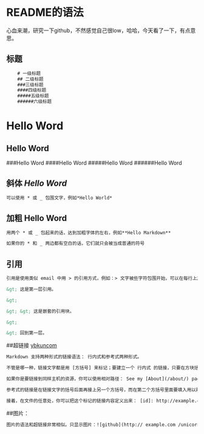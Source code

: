 # README的语法

心血来潮，研究一下github，不然感觉自己很low，哈哈，今天看了一下，有点意思。

## 标题


```html
	# 一级标题
	## 二级标题
	###三级标题
	####四级标题
	#####五级标题
	######六级标题

```
# Hello Word
## Hello Word
###Hello Word
####Hello Word
#####Hello Word
######Hello Word

## 斜体 *Hello Word*
```html
可以使用 * 或 _ 包围文字，例如*Hello World*
```

## 加粗 **Hello Word**
```html
用两个 * 或 _ 包起来的话，达到加粗字体的左右，例如**Hello Markdown**

如果你的 * 和 _ 两边都有空白的话，它们就只会被当成普通的符号
```


## 引用 
```html
引用是使用类似 email 中用 > 的引用方式，例如：> 文字被些字符包围开始，可以在每行上加上“<”，也可以只在首行加上“<”能够达到一样的效果。区块引用可以嵌套（例如：引用内的引用），只要根据层次加上不同数量的 > ：

&gt; 这是第一层引用。

&gt;

&gt; &gt; 这是嵌套的引用块。

&gt;

&gt; 回到第一层。
```

##超链接 [ybkuncom](https://github.com/ybkuncom/)
```html
Markdown 支持两种形式的链接语法： 行内式和参考式两种形式。

不管是哪一种，链接文字都是用 [方括号] 来标记；要建立一个 行内式 的链接，只要在方块括号后面紧接着圆括号并插入网址链接即可，如果你还想要加上链接的 title 文字，只要在网址后面，用双引号把 title 文字包起来即可，例如： [This link](http://example.net/) has no title attribute

如果你是要链接到同样主机的资源，你可以使用相对路径： See my [About](/about/) page for details

参考式的链接是在链接文字的括号后面再接上另一个方括号，而在第二个方括号里面要填入用以辨识链接的标记： This is [an example][id] reference-style link

接着，在文件的任意处，你可以把这个标记的链接内容定义出来： [id]: http://example.com/ "Optional Title Here"

```
##图片：
```html
图片的语法和超链接非常相似。只显示图片：![github](http:// example.com /unicorn.png “github”)；点击图片进入另一个网页：[![image]](http://www. example .com/) [image]: http:// example .com/ example .png “ example “
```
